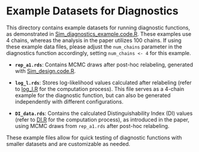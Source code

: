 # Example Datasets for Diagnostics

This directory contains example datasets for running diagnostic functions, as demonstrated in [Sim_diagnostics_example.code.R](../../Simulation_study/Sim_diagnostics_example.code.R). These examples use 4 chains, whereas the analysis in the paper utilizes 100 chains. If using these example data files, please adjust the `num_chains` parameter in the diagnostics function accordingly, setting `num_chains <- 4` for this example.

- **`rep_a1.rds`**: Contains MCMC draws after post-hoc relabeling, generated with [Sim_design.code.R](../../Simulation_study/Sim_design.code.R).

- **`log_l.rds`**: Stores log-likelihood values calculated after relabeling (refer to [log_l.R](../../Simulation_study/log_l.R) for the computation process). This file serves as a 4-chain example for the diagnostic function, but can also be generated independently with different configurations.

- **`DI_data.rds`**: Contains the calculated Distinguishability Index (DI) values  (refer to [DI.R](../../Simulation_study/DI.R) for the computation process), as introduced in the paper, using MCMC draws from `rep_a1.rds` after post-hoc relabeling.

These example files allow for quick testing of diagnostic functions with smaller datasets and are customizable as needed.
